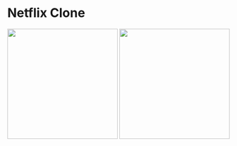 # Netflix Clone

<img src="netflix/assets/images/screen2.png" width="250"> <img src="netflix/assets/images/screen1.png" width="250">


